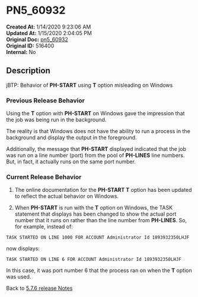 # PN5_60932

**Created At:** 1/14/2020 9:23:06 AM  
**Updated At:** 1/15/2020 2:04:05 PM  
**Original Doc:** [pn5_60932](https://docs.jbase.com/88391-5-7-6-release-notes/pn5_60932)  
**Original ID:** 516400  
**Internal:** No  

## Description

jBTP: Behavior of **PH-START** using **T** option misleading on Windows

### Previous Release Behavior

Using the **T** option with **PH-START** on Windows gave the impression that the job was being run in the background.

The reality is that Windows does not have the ability to run a process in the background and display the output in the foreground.

Additionally, the message that **PH-START** displayed indicated that the job was run on a line number (port) from the pool of **PH-LINES** line numbers. But, in fact, it actually runs on the same port number.

### Current Release Behavior

1) The online documentation for the **PH-START T** option has been updated to reflect the actual behavior on Windows.

2) When **PH-START** is run with the **T** option on Windows, the TASK statement that displays has been changed to show the actual port number that it runs on rather than the line number from **PH-LINES**. So, for example, instead of:

```
TASK STARTED ON LINE 1000 FOR ACCOUNT Administrator Id 1893932350LHJF
```

now displays:

```
TASK STARTED ON LINE 6 FOR ACCOUNT Administrator Id 1893932350LHJF
```

In this case, it was port number 6 that the process ran on when the **T** option was used.

Back to [5.7.6 release Notes](../jbase-5.7.6-release-notes/README.md)
